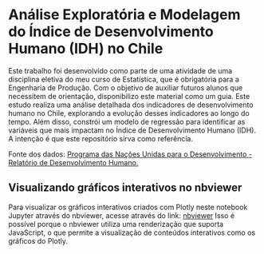 # Análise Exploratória e Modelagem do Índice de Desenvolvimento Humano (IDH) no Chile
Este trabalho foi desenvolvido como parte de uma atividade de uma disciplina eletiva do meu curso de Estatística, que é obrigatória para a Engenharia de Produção. Com o objetivo de auxiliar futuros alunos que necessitem de orientação, disponibilizo este material como um guia. Este estudo realiza uma análise detalhada dos indicadores de desenvolvimento humano no Chile, explorando a evolução desses indicadores ao longo do tempo. Além disso, constrói um modelo de regressão para identificar as variáveis que mais impactam no Índice de Desenvolvimento Humano (IDH). A intenção é que este repositório sirva como referência.

Fonte dos dados: [Programa das Nações Unidas para o Desenvolvimento - Relatório de Desenvolvimento Humano.](https://hdr.undp.org/data-center/documentation-and-downloads)

## Visualizando gráficos interativos no nbviewer

Para visualizar os gráficos interativos criados com Plotly neste notebook Jupyter através do nbviewer, acesse através do link: [nbviewer](https://nbviewer.org/github/arthurpmotta02/Analise-Exploratoria-e-Modelagem-do-IDH-no-Chile/blob/main/chile.ipynb)
Isso é possível porque o nbviewer utiliza uma renderização que suporta JavaScript, o que permite a visualização de conteúdos interativos como os gráficos do Plotly.
